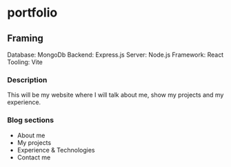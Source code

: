 # portfolio

## Framing
Database: MongoDb
Backend: Express.js
Server: Node.js
Framework: React
Tooling: Vite

### Description
This will be my website where I will talk about me, show my projects and my experience.

### Blog sections
  - About me
  - My projects
  - Experience & Technologies
  - Contact me

  

